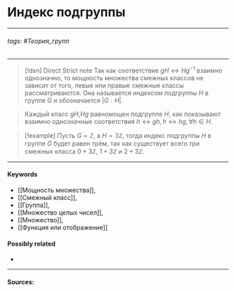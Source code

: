 # Индекс подгруппы
***
###### tags: #Теория_групп  
***
>[!dsn] Direct Strict note
>Так как соответствие $gH\leftrightarrow Hg^{-1}$ взаимно однозначно, то мощность множества смежных классов не зависит от того, левые или правые смежные классы рассматриваются. Она называется *индексом* подгруппы $H$ в группе $G$ и обозначается $|G:H|$.

>Каждый класс $gH$,$Hg$ равномощен подгруппе $H$, как показывают взаимно однозначные соответствия $h\leftrightarrow gh,h\leftrightarrow hg,\forall h\in H$.


>[!example] 
> Пусть $G=\mathbb{Z}$, а $H=3\mathbb{Z}$, тогда индекс подгруппы $H$ в группе $G$ будет равен трём, так как существует всего три смежных класса $0+3\mathbb{Z}$, $1+3\mathbb{Z}$ и $2+3\mathbb{Z}$.
***
#### Keywords
- [[Мощность множества]],
- [[Смежный класс]],
- [[Группа]],
- [[Множество целых чисел]],
- [[Множество]],
- [[Функция или отображение]]
#### Possibly related
- 
***
#### Sources: